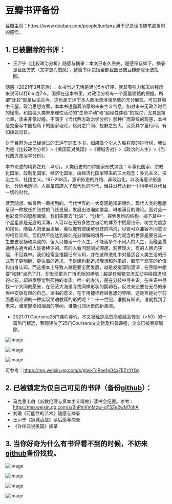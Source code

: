 # 豆瓣书评备份

豆瓣主页：https://www.douban.com/people/junfanz
用于记录读书随笔或当时的感悟。

## 1. 已被删除的书评：
- 王沪宁《比较政治分析》随感与摘录：本文已永久丢失。随感保存如下，摘录是截图方式（文字更为敏感），整篇书评包括全部截图已被豆瓣删除无法找回。

随感（2021年3月前后）： 本书当之无愧是满分5☆好评，就其吸引力和玄妙程度来说可以打6☆或7☆。国师在这本书里，对政治分析有一个高屋建瓴的把握。所谓“比较”就是纵论古今，这也是王沪宁本人政治观淋漓尽致的充分展现，可见其胸中丘壑。政治思想方面，本本书透露着浓厚的未来主义气息，如对未来无政治时代的憧憬，和围绕人类未来理性活动的“生命冲动”和“超理性体验”的探讨，尤其是第七章，读来非常过瘾。不同于《当代西方政治学分析》那种广而笼统的观感，本书是完全写中国视角下的国家理论，格局之广阔、视野之宏大，深究其字里行间，有如拨云见日。

对于目前为止已经读过的王沪宁的五本书，如果做个引人入胜程度的排行榜，我认为是《比较政治分析》>《美国反对美国》>《狮城舌战》>《政治的人生》>《当代西方政治学分析》。

本书论述的精彩之处：40页，人类历史的四种国家形式演变：军事化国家、宗教化国家，政制化国家，经济化国家。由经济化国家带来的三大观念：多元主义、技治主义、社团主义。197-208页，意识形态的终结、非政治化，以及再意识形态化，分析地透彻。人类虽然跨入了现代化的时代，但并没有达到一个科学可以代替一切的时代。

读罢随想。如最后一章提到的，当代世界的一大奇观是知识爆炸。现代人类的思想呈现一种放任扩张式的飞跃发展，发展出浩瀚如繁星、琳琅满目的理论。面对这一色彩奇异的思想画像，我们需要去“比较”、“分析”，探索思维的结构。摘下其中一个星星都是无底的深渊，人可以在无穷多独立自洽的体系中栖居钻研，树立为信念和抱负。随着人的全面发展，看似能有效缓解分歧的鸿沟，尽管可以兼容不同意识的相互交织，但仍然不能达到彼此充分理解的境界——因为观念的世界是要穷其一生要去发扬和深究的，但人只能活一个人生，不能活多个不同人的人生，而融会贯通博古通今的人是极稀少的。有的人看问题眼光深邃，洞若观火，有的人目光狭隘，不见森林。我们经常会推翻旧有认知，并在这种洗礼中对最适合人类生活的形式有了更明确、更执着的追求，于是建构起追求理想和外来的、超前于现实的价值和自身认知。而这根本上导致人越是要全面发展，越是发觉深陷泥淖；在黑暗中想要“祛魅”点亮了灯，却发现更为广博无际的黑暗；越是在频繁交流互动中碰撞思想的火花，却越发察觉到孤独的本质。唯一的办法，是在分歧中寻共识，在共识中寻找一个大同的愿景，在茫茫大海里寻找同样形状的鹅卵石，反过来还要在无尽的矛盾中安放有限的自己。读书的意义，在于用捷径跨越思想的界限，这是否是对于前面悲观论调的一种实现灵魂救赎的形式呢？二十一世纪，谁拥有知识，谁就找到了未来，谁掌握浩如烟海的学问，谁能引领历史的新潮流。

- 2021.01 Coursera25门课程评价。本文曾经是高赞高收藏高转发（>50）的一篇热门精选，客观评价了25门Coursera文史哲及科普课程，全文已被豆瓣删除。

![image](https://user-images.githubusercontent.com/56275127/189537868-65d7842a-f57e-4d37-a94a-ba27411214a0.png)

![image](https://user-images.githubusercontent.com/56275127/189537880-16f101bd-8c48-4401-8004-198f114f29ff.png)

![image](https://user-images.githubusercontent.com/56275127/189537885-2e76af2d-dfc5-47a4-8205-9c3957afdfd3.png)

可参考：https://mp.weixin.qq.com/s/pIwkTcRoe1p04x7EZzYfGg

## 2. 已被锁定为仅自己可见的书评（备份[github](https://github.com/junfanz1/Douban/)）：
- 马克思韦伯《新教伦理与资本主义精神》读书会纪要。参考：https://mp.weixin.qq.com/s/BhPmVmMow-qT5Ze2wM7ohA
- 刘瑜《可能性的艺术》随感与摘录
- 王沪宁《狮城舌战》读后感与摘录
- 《许倬云说美国》摘录

## 3. 当你好奇为什么有书评看不到的时候，不妨来[github](https://github.com/junfanz1/Douban/)备份找找。

![image](https://user-images.githubusercontent.com/56275127/189537117-70a707c4-28e1-49e3-a964-18916ba88e31.png)

![image](https://user-images.githubusercontent.com/56275127/189537193-2c007dd9-9379-4557-9afa-ca331438b37f.png)

![image](https://user-images.githubusercontent.com/56275127/189537200-66c9e77f-f8ed-4463-8702-5feb16aa1873.png)

![image](https://user-images.githubusercontent.com/56275127/189537206-143ef06a-6836-47a1-8f19-6b0ed9e45a9f.png)
